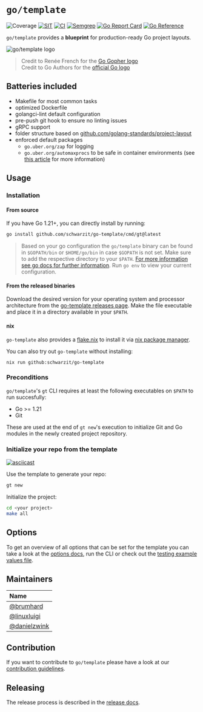 # `go/template`

![Coverage](https://img.shields.io/badge/Coverage-78.9%25-yellow)
[![SIT](https://img.shields.io/badge/SIT-awesome-blueviolet.svg)](https://jobs.schwarz)
[![CI](https://github.com/SchwarzIT/go-template/actions/workflows/main.yml/badge.svg)](https://github.com/SchwarzIT/go-template/actions/workflows/main.yml)
[![Semgrep](https://github.com/SchwarzIT/go-template/actions/workflows/semgrep.yml/badge.svg)](https://github.com/SchwarzIT/go-template/actions/workflows/semgrep.yml)
[![Go Report Card](https://goreportcard.com/badge/github.com/SchwarzIT/go-template)](https://goreportcard.com/report/github.com/SchwarzIT/go-template)
[![Go Reference](https://pkg.go.dev/badge/github.com/schwarzit/go-template.svg)](https://pkg.go.dev/github.com/schwarzit/go-template)

`go/template` provides a **blueprint** for production-ready Go project layouts.

![go/template logo](docs/gotemplate.png)
> Credit to Renée French for the [Go Gopher logo](https://go.dev/blog/gopher)  
> Credit to Go Authors for the [official Go logo](https://go.dev/blog/go-brand)

## Batteries included

- Makefile for most common tasks
- optimized Dockerfile
- golangci-lint default configuration
- pre-push git hook to ensure no linting issues
- gRPC support
- folder structure based on [github.com/golang-standards/project-layout](https://github.com/golang-standards/project-layout)
- enforced default packages
  - `go.uber.org/zap` for logging
  - `go.uber.org/automaxprocs` to be safe in container environments (see [this article](https://martin.baillie.id/wrote/gotchas-in-the-go-network-packages-defaults/#bonus-gomaxprocs-containers-and-the-cfs) for more information)

## Usage

### Installation

#### From source

If you have Go 1.21+, you can directly install by running:

```bash
go install github.com/schwarzit/go-template/cmd/gt@latest
```

> Based on your go configuration the `go/template` binary can be found in `$GOPATH/bin` or `$HOME/go/bin` in case `$GOPATH` is not set.
> Make sure to add the respective directory to your `$PATH`.
> [For more information see go docs for further information](https://golang.org/ref/mod#go-install). Run `go env` to view your current configuration.

#### From the released binaries

Download the desired version for your operating system and processor architecture from the [go-template releases page](https://github.com/SchwarzIT/go-template/releases).
Make the file executable and place it in a directory available in your `$PATH`.

#### nix

`go-template` also provides a [flake.nix](flake.nix) to install it via [nix package manager](https://github.com/NixOS/nix).

You can also try out `go-template` without installing:

```shell
nix run github:schwarzit/go-template
```

### Preconditions

`go/template`'s `gt` CLI requires at least the following executables on `$PATH` to run succesfully:

- Go >= 1.21
- Git

These are used at the end of `gt new`'s execution to initialize Git and Go modules in the newly created project repository.

### Initialize your repo from the template

[![asciicast](https://asciinema.org/a/441624.svg)](https://asciinema.org/a/441624?autoplay=1&speed=2&size=medium)

Use the template to generate your repo:

```bash
gt new
```

Initialize the project:

```bash
cd <your project>
make all
```

## Options

To get an overview of all options that can be set for the template you can take a look at the [options docs](docs/options.md), run the CLI or check out the [testing example values file](pkg/gotemplate/testdata/values.yml).

## Maintainers

| Name                                           |
| :--------------------------------------------- |
| [@brumhard](https://github.com/brumhard)       |
| [@linuxluigi](https://github.com/linuxluigi)   |
| [@danielzwink](https://github.com/danielzwink) |

## Contribution

If you want to contribute to `go/template` please have a look at our [contribution guidelines](CONTRIBUTING.md).

## Releasing

The release process is described in the [release docs](docs/release.md).
